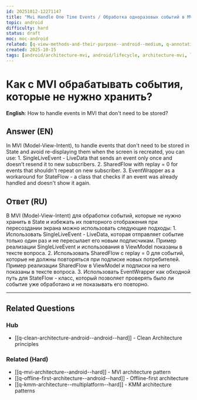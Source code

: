 ```yaml
---
id: 20251012-12271147
title: "Mvi Handle One Time Events / Обработка одноразовых событий в MVI"
topic: android
difficulty: hard
status: draft
moc: moc-android
related: [q-view-methods-and-their-purpose--android--medium, q-annotation-processing--android--medium, q-what-each-android-component-represents--android--easy]
created: 2025-10-15
tags: [android/architecture-mvi, android/lifecycle, architecture-mvi, lifecycle, livedata, mvi, platform/android, sharedflow, stateflow, viewmodel, difficulty/hard]
---
```

# Как с MVI обрабатывать события, которые не нужно хранить?

**English**: How to handle events in MVI that don't need to be stored?

## Answer (EN)
In MVI (Model-View-Intent), to handle events that don't need to be stored in State and avoid re-displaying them when the screen is recreated, you can use: 1. SingleLiveEvent - LiveData that sends an event only once and doesn't resend it to new subscribers. 2. SharedFlow with replay = 0 for events that shouldn't repeat on new subscriber. 3. EventWrapper as a workaround for StateFlow - a class that checks if an event was already handled and doesn't show it again.

## Ответ (RU)
В MVI (Model-View-Intent) для обработки событий, которые не нужно хранить в State и избежать их повторного отображения при пересоздании экрана можно использовать следующие подходы: 1. Использовать SingleLiveEvent - LiveData, которая отправляет событие только один раз и не пересылает его новым подписчикам. Пример реализации SingleLiveEvent и использования в ViewModel показаны в тексте вопроса. 2. Использовать SharedFlow с replay = 0 для событий, которые не должны повторяться при подписке новых потребителей. Пример реализации SharedFlow в ViewModel и подписки на него показаны в тексте вопроса. 3. Использовать EventWrapper как обходной путь для StateFlow - класс, который позволяет проверять было ли событие уже обработано и не показывать его повторно.



---

## Related Questions

### Hub
- [[q-clean-architecture-android--android--hard]] - Clean Architecture principles

### Related (Hard)
- [[q-mvi-architecture--android--hard]] - MVI architecture pattern
- [[q-offline-first-architecture--android--hard]] - Offline-first architecture
- [[q-kmm-architecture--multiplatform--hard]] - KMM architecture patterns

